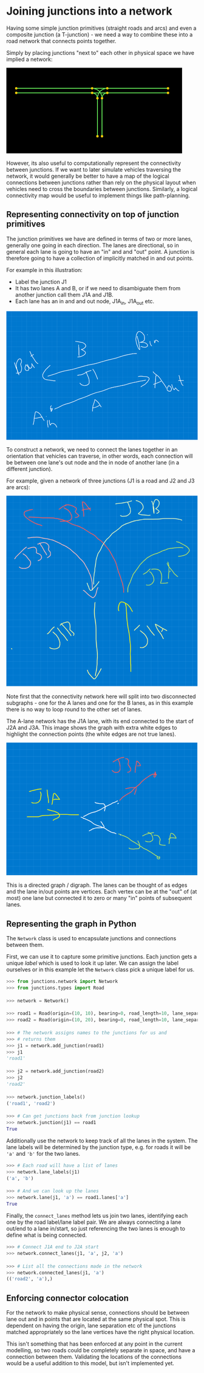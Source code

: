 # Joining junctions into a network

Having some simple junction primitives (straight roads and arcs)
and even a composite junction (a T-junction) - we need a way to
combine these into a road network that connects points together.

Simply by placing junctions "next to" each other in physical space
we have implied a network:

![](images/t-junc.png)

However, its also useful to computationally represent the connectivity
between junctions. If we want to later simulate vehicles traversing the
network, it would generally be better to have a map of the logical
connections between junctions rather than rely on the physical layout
when vehicles need to cross the boundaries between junctions.
Similarly, a logical connectivity map would be useful to implement
things like path-planning.

## Representing connectivity on top of junction primitives

The junction primitives we have are defined in terms of two or more
lanes, generally one going in each direction. The lanes are directional,
so in general each lane is going to have an "in" and and "out" point.
A junction is therefore going to have a collection of implicitly matched
in and out points. 

For example in this illustration:

* Label the junction $\mathrm{J1}$
* It has two lanes $\mathrm{A}$ and $\mathrm{B}$, or if we need to 
  disambiguate them from another junction call them 
  $\mathrm{J1A}$ and $\mathrm{J1B}$.
* Each lane has an in and and out node, 
  $\mathrm{J1A_{in}}$, $\mathrm{J1A_{out}}$ etc.


![](images/in-out.png)


To construct a network, we need to connect the lanes together in an
orientation that vehicles can traverse, in other words, each 
connection will be between one lane's out node and the in node of
another lane (in a different junction).

For example, given a network of three junctions (J1 is a road and
J2 and J3 are arcs):

![](images/network-1.png)

Note first that the connectivity network here will split into two
disconnected subgraphs - one for the A lanes and one for the B lanes,
as in this example there is no way to loop round to the other set
of lanes.

The A-lane network has the J1A lane, with its end connected to
the start of J2A and J3A. This image shows the graph with extra
white edges to highlight the connection points (the white edges
are not true lanes).

![](images/network-derived.png)

This is a directed graph / digraph. The lanes can be thought of as
edges and the lane in/out points are vertices. Each vertex can be at
the "out" of (at most) one lane but connected it to zero or many "in"
points of subsequent lanes.

## Representing the graph in Python

The `Network` class is used to encapsulate junctions and
connections between them.

First, we can use it to capture some primitive junctions. Each
junction gets a unique _label_ which is used to look it up
later. We can assign the label ourselves or in this example
let the `Network` class pick a unique label for us.

```python
>>> from junctions.network import Network
>>> from junctions.types import Road

>>> network = Network()

>>> road1 = Road(origin=(10, 10), bearing=0, road_length=10, lane_separation=5)
>>> road2 = Road(origin=(10, 20), bearing=0, road_length=10, lane_separation=5)

>>> # The network assigns names to the junctions for us and
>>> # returns them
>>> j1 = network.add_junction(road1)
>>> j1
'road1'

>>> j2 = network.add_junction(road2)
>>> j2
'road2'

>>> network.junction_labels()
('road1', 'road2')

>>> # Can get junctions back from junction lookup
>>> network.junction(j1) == road1
True

```

Additionally use the network to keep track of all the lanes
in the system. The lane labels will be determined by the junction
type, e.g. for roads it will be `'a'` and `'b'` for the two lanes.

```python
>>> # Each road will have a list of lanes
>>> network.lane_labels(j1)
('a', 'b')

>>> # And we can look up the lanes
>>> network.lane(j1, 'a') == road1.lanes['a']
True

```

Finally, the `connect_lanes` method lets us join two lanes,
identifying each one by the road label/lane label pair.
We are always connecting a lane out/end to a lane in/start, 
so just referencing the two lanes is enough to define what
is being connected.

```python
>>> # Connect J1A end to J2A start
>>> network.connect_lanes(j1, 'a', j2, 'a')

>>> # List all the connections made in the network
>>> network.connected_lanes(j1, 'a')
(('road2', 'a'),)

```

## Enforcing connector colocation

For the network to make physical sense, connections should be
between lane out and in points that are located at the same physical
spot. This is dependent on having the origin, lane separation etc 
of the junctions matched appropriately so the lane vertices have 
the right physical location.

This isn't something that has been enforced at any point in the
current modelling, so two roads could be completely separate in
space, and have a connection between them. Validating the locations
of the connections would be a useful addition to this model, but
isn't implemented yet.